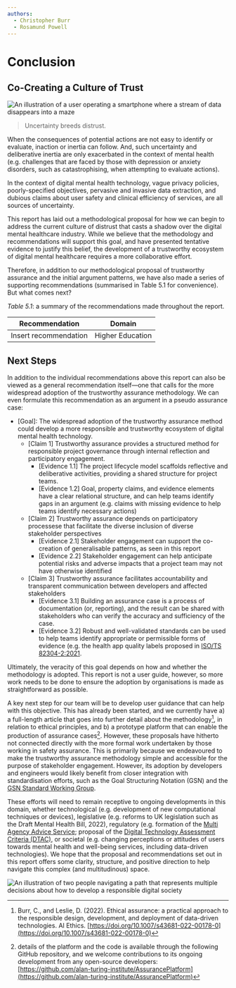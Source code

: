 ```yaml
---
authors:
  - Christopher Burr
  - Rosamund Powell
---
```

# Conclusion

## Co-Creating a Culture of Trust

![An illustration of a user operating a smartphone where a stream of data disappears into a maze](../assets/images/data-maze.png)

> Uncertainty breeds distrust.

When the consequences of potential actions are not easy to identify or evaluate, inaction or inertia can follow. And, such uncertainty and deliberative inertia are only exacerbated in the context of mental health (e.g. challenges that are faced by those with depression or anxiety disorders, such as catastrophising, when attempting to evaluate actions).

In the context of digital mental health technology, vague privacy policies, poorly-specified objectives, pervasive and invasive data extraction, and dubious claims about user safety and clinical efficiency of services, are all sources of uncertainty.

This report has laid out a methodological proposal for how we can begin to address the current culture of distrust that casts a shadow over the digital mental healthcare industry. While we believe that the methodology and recommendations will support this goal, and have presented tentative evidence to justify this belief, the development of a trustworthy ecosystem of digital mental healthcare requires a more collaborative effort.

Therefore, in addition to our methodological proposal of trustworthy assurance and the initial argument patterns, we have also made a series of supporting recommendations (summarised in Table 5.1 for convenience). But what comes next?

*Table 5.1*: a summary of the recommendations made throughout the report.

| Recommendation | Domain |
| --- | --- |
| Insert recommendation | Higher Education |

## Next Steps

In addition to the individual recommendations above this report can also be viewed as a general recommendation itself—one that calls for the more widespread adoption of the trustworthy assurance methodology. We can even formulate this recommendation as an argument in a pseudo assurance case:

- [Goal]: The widespread adoption of the trustworthy assurance method could develop a more responsible and trustworthy ecosystem of digital mental health technology.
    - [Claim 1] Trustworthy assurance provides a structured method for responsible project governance through internal reflection and participatory engagement.
        - [Evidence 1.1] The project lifecycle model scaffolds reflective and deliberative activities, providing a shared structure for project teams.
        - [Evidence 1.2] Goal, property claims, and evidence elements have a clear relational structure, and can help teams identify gaps in an argument (e.g. claims with missing evidence to help teams identify necessary actions)
    - [Claim 2] Trustworthy assurance depends on participatory processese that facilitate the diverse inclusion of diverse stakeholder perspectives
        - [Evidence 2.1] Stakeholder engagement can support the co-creation of generalisable patterns, as seen in this report
        - [Evidence 2.2] Stakeholder engagement can help anticipate potential risks and adverse impacts that a project team may not have otherwise identified
    - [Claim 3] Trustworthy assurance facilitates accountability and transparent communication between developers and affected stakeholders
        - [Evidence 3.1] Building an assurance case is a process of documentation (or, reporting), and the result can be shared with stakeholders who can verify the accuracy and sufficiency of the case.
        - [Evidence 3.2] Robust and well-validated standards can be used to help teams identify appropriate or permissible forms of evidence (e.g. the health app quality labels proposed in [ISO/TS 82304-2:2021](https://www.iso.org/standard/78182.html).

Ultimately, the veracity of this goal depends on how and whether the methodology is adopted. This report is not a user guide, however, so more work needs to be done to ensure the adoption by organisations is made as straightforward as possible. 

A key next step for our team will be to develop user guidance that can help with this objective. This has already been started, and we currently have a) a full-length article that goes into further detail about the methodology[^ea-article], in relation to ethical principles, and b) a prototype platform that can enable the production of assurance cases[^gh-repo]. However, these proposals have hitherto not connected directly with the more formal work undertaken by those working in safety assurance. This is primarily because we endeavoured to make the trustworthy assurance methodology simple and accessible for the purpose of stakeholder engagement. However, its adoption by developers and engineers would likely benefit from closer integration with standardisation efforts, such as the Goal Structuring Notation (GSN) and the [GSN Standard Working Group](https://scsc.uk/gsn).

[^ea-article]: Burr, C., and Leslie, D. (2022). Ethical assurance: a practical approach to the responsible design, development, and deployment of data-driven technologies. AI Ethics. [https://doi.org/10.1007/s43681-022-00178-0](https://doi.org/10.1007/s43681-022-00178-0)

[^gh-repo]: details of the platform and the code is available through the following GitHub repository, and we welcome contributions to its ongoing development from any open-source developers: [https://github.com/alan-turing-institute/AssurancePlatform](https://github.com/alan-turing-institute/AssurancePlatform)

These efforts will need to remain receptive to ongoing developments in this domain, whether technological (e.g. development of new computational techniques or devices), legislative (e.g. reforms to UK legislation such as the Draft Mental Health Bill, 2022), regulatory (e.g. formation of the [Multi Agency Advice Service](https://transform.england.nhs.uk/ai-lab/ai-lab-programmes/regulating-the-ai-ecosystem/the-multi-agency-advice-service-maas/); proposal of the [Digital Technology Assessment Criteria (DTAC)](https://transform.england.nhs.uk/key-tools-and-info/digital-technology-assessment-criteria-dtac/), or societal (e.g. changing perceptions or attitudes of users towards mental health and well-being services, including data-driven technologies). We hope that the proposal and recommendations set out in this report offers some clarity, structure, and positive direction to help navigate this complex (and multitudinous) space.

![An illustration of two people navigating a path that represents multiple decisions about how to develop a responsible digital society](../assets/images/responsible-innovation.jpg)
